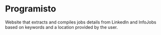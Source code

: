 # Programisto
Website that extracts and compiles jobs details from LinkedIn and InfoJobs based on keywords and a location provided by the user.